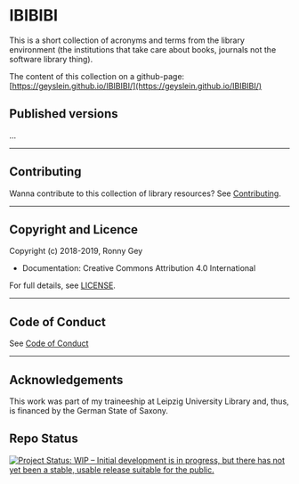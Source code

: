 # IBIBIBI

This is a short collection of acronyms and terms from the library environment (the institutions that take care about books, journals not the software library thing).

The content of this collection on a github-page: [https://geyslein.github.io/IBIBIBI/](https://geyslein.github.io/IBIBIBI/)


## Published versions

...
 
--------------------------------------------------------------------------------
 
## Contributing
 
Wanna contribute to this collection of library resources? See [Contributing](./CONTRIBUTING.md).
 
--------------------------------------------------------------------------------
 
## Copyright and Licence
 
Copyright (c) 2018-2019, Ronny Gey
 
- Documentation: Creative Commons Attribution 4.0 International
 
For full details, see [LICENSE](./LICENSE.md).
 
--------------------------------------------------------------------------------

## Code of Conduct

See [Code of Conduct](./CODE_OF_CONDUCT.md)

--------------------------------------------------------------------------------
 
## Acknowledgements
 
This work was part of my traineeship at Leipzig University Library and, thus, is financed by the German State of Saxony.
 
## Repo Status

[![Project Status: WIP – Initial development is in progress, but there has not yet been a stable, usable release suitable for the public.](https://www.repostatus.org/badges/latest/wip.svg)](https://www.repostatus.org/#wip)
